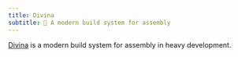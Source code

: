 ```yaml
---
title: Divina
subtitle: 🎀 A modern build system for assembly
---
```


[Divina](https://github.com/divinaland/Divina) is a modern build system for assembly in heavy development.
